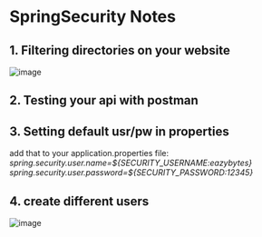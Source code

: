 <h1>SpringSecurity Notes</h1>


<h2>1. Filtering directories on your website</h2>

![image](https://github.com/user-attachments/assets/653fea61-d871-4444-8512-babc8b356d90)


<h2>2. Testing your api with postman</h2>

<h2>3. Setting default usr/pw in properties</h2>
add that to your application.properties file:
</br>
<i>
  spring.security.user.name=${SECURITY_USERNAME:eazybytes}
  </br>
  spring.security.user.password=${SECURITY_PASSWORD:12345}
</i>

<h2>4. create different users</h2>

![image](https://github.com/user-attachments/assets/a93dee25-12c2-4427-8dc8-9ff36b670690)
